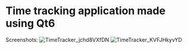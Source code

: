 # Time tracking application made using Qt6

Screenshots:
![TimeTracker_jchd8VXfDN](https://user-images.githubusercontent.com/25117425/157090660-cd5e016d-7c7f-40f3-8d97-bd9d96d74cfe.png)
![TimeTracker_KVFJHkyvYD](https://user-images.githubusercontent.com/25117425/157090666-098e0fb1-8be6-4c1f-8e3b-ba1665e50e21.png)
